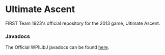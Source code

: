 Ultimate Ascent
===============

FIRST Team 1923's official repository for the 2013 game, Ultimate Ascent.

### Javadocs ###
The Official WPILibJ javadocs can be found [here](https://dl.dropbox.com/u/8097711/javadoc/index.html).
